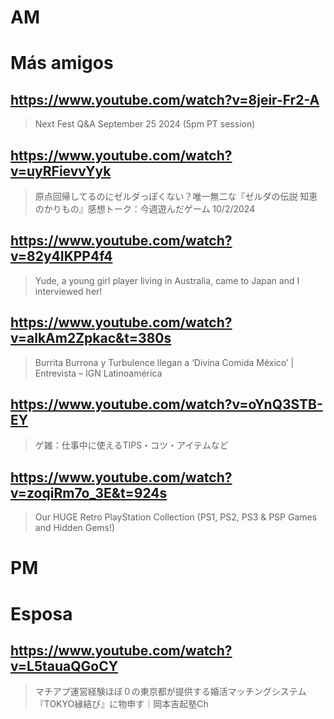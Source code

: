 # AM
# Más amigos

## https://www.youtube.com/watch?v=8jeir-Fr2-A

> Next Fest Q&A September 25 2024 (5pm PT session) 

## https://www.youtube.com/watch?v=uyRFievvYyk

> 原点回帰してるのにゼルダっぽくない？唯一無二な『ゼルダの伝説 知恵のかりもの』感想トーク：今週遊んだゲーム 10/2/2024 

## https://www.youtube.com/watch?v=82y4IKPP4f4

> Yude, a young girl player living in Australia, came to Japan and I interviewed her! 
 
## https://www.youtube.com/watch?v=alkAm2Zpkac&t=380s
 
> Burrita Burrona y Turbulence llegan a ‘Divina Comida México’ | Entrevista – IGN Latinoamérica 
  
## https://www.youtube.com/watch?v=oYnQ3STB-EY

> ゲ雑：仕事中に使えるTIPS・コツ・アイテムなど 

## https://www.youtube.com/watch?v=zoqiRm7o_3E&t=924s
>  Our HUGE Retro PlayStation Collection (PS1, PS2, PS3 & PSP Games and Hidden Gems!)

# PM
# Esposa

## https://www.youtube.com/watch?v=L5tauaQGoCY

> マチアプ運営経験ほぼ０の東京都が提供する婚活マッチングシステム『TOKYO縁結び』に物申す｜岡本吉起塾Ch 
